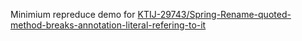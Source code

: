Minimium repreduce demo for [KTIJ-29743/Spring-Rename-quoted-method-breaks-annotation-literal-refering-to-it](https://youtrack.jetbrains.com/issue/KTIJ-29743/Spring-Rename-quoted-method-breaks-annotation-literal-refering-to-it)
